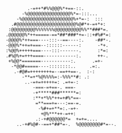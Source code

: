 ```
                                                
            .-=++*#%%@@@%*+==-::.               
          -%@@@@@@@@@@@@@@@@%*=-:::...          
        -%@@@@@@@@@@@@@@@@@@@%+*=-:  :::        
      .#@@@@@@@@@@@@@@@@@@@@@@%@#*+-=+*+:       
     :@@@@@@@@@%%%%%%%@@@@@@@@@@%%**###*=.      
    .@@@@@@%*++=====-==*##*###*+=-::+#%#*=:     
    -@@@@%*++===----:::--==----:.    -##*-.     
    -@@@%*++=+===--::::::------:      -*+.      
    :%@@%+++++===----:::-------.      :*=:      
    .#%@%+=+++====------------:.      ++-.      
     +%@@*=======-----------:.      .=+-        
      -*@@#=====----::::::::..     .=:.         
       .-#@#=++++++++=--==++==-.  :-:           
          -**=+*%@%%%%=:-%%%**#: .:             
           ..-=+=+++++=: .=+=-:                 
              -===-=+==-. ===-                  
              -+*****###******=:                
              :**+*%%*++=+#%*==-                
               =**===+=---:==-=.                
                -%#+=+**=:.-=+-                 
                 +@%***++-=++:                  
               .:-+#@@@@@@*=  +=+=....          
        ..-+#%@#--==+*##*=-.  %@@@@@@@@#*=--. 
```

<!--
**lassemt/lassemt** is a ✨ _special_ ✨ repository because its `README.md` (this file) appears on your GitHub profile.

Here are some ideas to get you started:

- 🔭 I’m currently working on ...
- 🌱 I’m currently learning ...
- 👯 I’m looking to collaborate on ...
- 🤔 I’m looking for help with ...
- 💬 Ask me about ...
- 📫 How to reach me: ...
- 😄 Pronouns: ...
- ⚡ Fun fact: ...
-->
